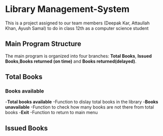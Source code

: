 # Library Management-System
This is a project assigned to our team members (Deepak Kar, Attaullah Khan, Ayush Samal) to do in class 12th as a computer science student

## Main Program Structure

The main program is organized into four branches: **Total Books**, **Issued Books**,**Books returned (on time)** and **Books returned(delayed)**.
## Total Books
### Books available
-**Total books available**
 -Function to dislay total books in the library
-**Books unavailable**
 -Function to check how many books are not there from total books 
-**Exit**
 -Function to return to main menu
## Issued Books
